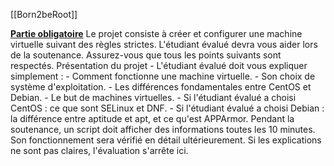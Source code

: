 [[Born2beRoot]]

<u>**Partie obligatoire**</u>
Le projet consiste à créer et configurer une machine virtuelle suivant des règles strictes. L'étudiant évalué devra vous aider lors de la soutenance. Assurez-vous que tous les points suivants sont respectés. Présentation du projet - L'étudiant évalué doit vous expliquer simplement : - Comment fonctionne une machine virtuelle. - Son choix de système d'exploitation. - Les différences fondamentales entre CentOS et Debian. - Le but de machines virtuelles. - Si l'étudiant évalué a choisi CentOS : ce que sont SELinux et DNF. - Si l'étudiant évalué a choisi Debian : la différence entre aptitude et apt, et ce qu'est APPArmor. Pendant la soutenance, un script doit afficher des informations toutes les 10 minutes. Son fonctionnement sera vérifié en détail ultérieurement. Si les explications ne sont pas claires, l'évaluation s'arrête ici.